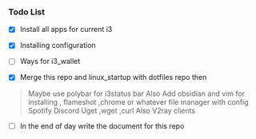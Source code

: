 ### Todo List
  - [x] Install all apps for current i3
  - [x] Installing configuration 
  - [ ] Ways for i3_wallet 
  - [x] Merge this repo and linux_startup with dotfiles repo then 



> Maybe use polybar for i3status bar
> Also Add obsidian and vim for installing , flameshot ,chrome or whatever
> file manager with config
> Spotify
> Discord
>  Uget ,wget ,curl
>  Also V2ray clients



- [ ] In the end of day write the document for this repo
